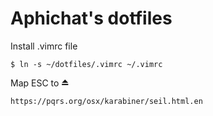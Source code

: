 # Aphichat's dotfiles

Install .vimrc file
```
$ ln -s ~/dotfiles/.vimrc ~/.vimrc
```
Map ESC to ⏏
```
https://pqrs.org/osx/karabiner/seil.html.en
```

